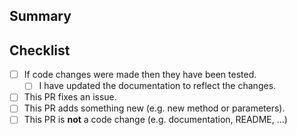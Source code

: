 ## Summary

<!-- What is this pull request for? Does it fix any issues? -->

## Checklist

<!-- Put an x inside [ ] to check it, like so: [x] -->

- [ ] If code changes were made then they have been tested.
    - [ ] I have updated the documentation to reflect the changes.
- [ ] This PR fixes an issue.
- [ ] This PR adds something new (e.g. new method or parameters).
- [ ] This PR is **not** a code change (e.g. documentation, README, ...)